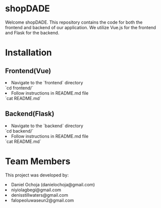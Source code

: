 # shopDADE
Welcome shopDADE. This repository contains the code for both the frontend and backend of our application. We utilize Vue.js for the frontend and Flask for the backend.

# Installation
## Frontend(Vue)
<li>Navigate to the `frontend` directory</li>
`cd frontend/`
<li>Follow instructions in README.md file</li>
`cat README.md`

## Backend(Flask)
<li>Navigate to the `backend` directory</li>
`cd backend/`
<li>Follow instructions in README.md file</li>
`cat README.md`

# Team Members
This project was developed by:
<li>Daniel Ochoja (danielochoja@gmail.com)</li>
<li>niyiolagbegi@gmail.com</li>
<li>denisstillwaters@gmail.com</li>
<li>falopeoluwaseun2@gmail.com</li>